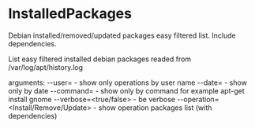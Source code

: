 # InstalledPackages
Debian installed/removed/updated packages easy filtered list. Include dependencies.

List easy filtered installed debian packages readed from /var/log/apt/history.log            

arguments: 
  --user=<user>  - show only operations by user name
  --date=<yyyy-mm-dd> - show only by date
  --command=<command> - show only by command for example apt-get install gnome
  --verbose=<true/false> - be verbose
  --operation=<Install/Remove/Update> - show operation packages list (with dependencies)
            
